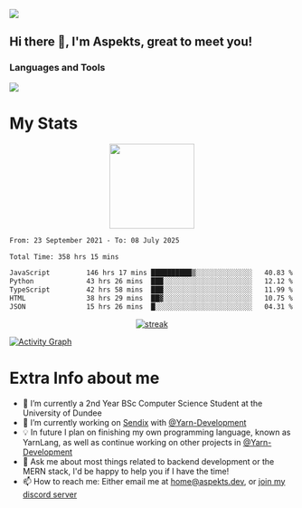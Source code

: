 ![](https://komarev.com/ghpvc/?username=aspekts&color=red)
## Hi there 👋, I'm Aspekts, great to meet you!
### Languages and Tools
<p align="left"> <a href="https://github.com/aspekts"><img src="https://skillicons.dev/icons?i=aws,azure,bash,bootstrap,cpp,cloudflare,css,discord,bots,express,fastapi,gcp,git,heroku,github,v,vim,regex,html,js,jquery,nodejs,linux,md,mysql,redis,mongodb,netlify,nextjs,py,react,sqlite,swift,ts,vscode"> </a> </p>

# My Stats
<p align="center">
<img height="150px" src="https://github-readme-stats.vercel.app/api?username=aspekts&hide_border=true&show_icons=true&count_private=true&theme=gruvbox&bg_color=151515" />
</p>

<!--START_SECTION:waka-->

```txt
From: 23 September 2021 - To: 08 July 2025

Total Time: 358 hrs 15 mins

JavaScript         146 hrs 17 mins ██████████▒░░░░░░░░░░░░░░   40.83 %
Python             43 hrs 26 mins  ███░░░░░░░░░░░░░░░░░░░░░░   12.12 %
TypeScript         42 hrs 58 mins  ███░░░░░░░░░░░░░░░░░░░░░░   11.99 %
HTML               38 hrs 29 mins  ██▓░░░░░░░░░░░░░░░░░░░░░░   10.75 %
JSON               15 hrs 26 mins  █░░░░░░░░░░░░░░░░░░░░░░░░   04.31 %
```

<!--END_SECTION:waka-->
<p align="center">
  <a href="https://github.com/aspekts">      
<img title="stats" alt="streak" src="https://github-readme-streak-stats.herokuapp.com/?user=aspekts&theme=dark&hide_border=true&stroke=f53b3b"/>
</a>
</p>
<a href="https://github.com/aspekts"><img alt="Activity Graph" src="https://activity-graph.herokuapp.com/graph?username=aspekts&bg_color=0D1117&color=eca15b&line=eca15b&point=FFFFFF&hide_border=true" /></a>

# Extra Info about me
- 🌱 I’m currently a 2nd Year BSc Computer Science Student at the University of Dundee
- 🔭 I’m currently working on [Sendix](https://sendix.ai) with [@Yarn-Development](https://github.com/Yarn-Development)
- 💡 In future I plan on finishing my own programming language, known as YarnLang, as well as continue working on other projects in [@Yarn-Development](https://github.com/Yarn-Development)
- 💬 Ask me about most things related to backend development or the MERN stack, I'd be happy to help you if I have the time!
- 📫 How to reach me: Either email me at home@aspekts.dev, or [join my discord server](https://discord.gg/GxGTHBC)



